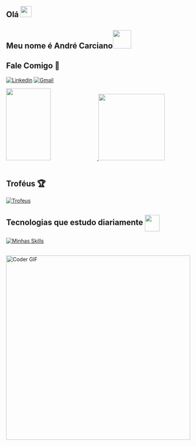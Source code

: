 ## Olá <img src="https://user-images.githubusercontent.com/42378118/110234147-e3259600-7f4e-11eb-95be-0c4047144dea.gif" width="30">
## Meu nome é André Carciano<img src="https://media.giphy.com/media/VgCDAzcKvsR6OM0uWg/giphy.gif" width="50"> 


## Fale Comigo 📱

[![Linkedin](https://img.shields.io/badge/LinkedIn-0077B5?style=for-the-badge&logo=linkedin&logoColor=white)](https://www.linkedin.com/in/andrecarciano/)
[![Gmail](https://img.shields.io/badge/Gmail-D14836?style=for-the-badge&logo=gmail&logoColor=white)](mailto:andrecarciano@gmail.com)

<div>
  <a href="https://github.com/andrecarciano">
  <img width="49%" height="195px" src="https://awesome-github-stats.azurewebsites.net/user-stats/andrecarciano?cardType=level&theme=calm&preferLogin=false&Background=FFFFFF00&Text=14B2EE&Title=55A48C&Border=DDDDDD00&Ring=55A48C" />
  <img height="180em" src="https://github-readme-stats.vercel.app/api/top-langs/?username=andrecarciano&layout=compact&lang_count=16&theme=tokyonight">
  </a>
</div>

<br/>
<div>
  <h2>Troféus 🏆</h2>
  <a href="#">	
    <img  src="https://github-trophies.vercel.app/?username=andrecarciano&theme=gruvbox&no-frame=true&margin-w=50&no-bg=true" alt="Trofeus"/>
  </a>
</div>

<h2>Tecnologias que estudo diariamente
  <img align="center" src="https://media0.giphy.com/media/gcOg6zLJc0hN6YZ2i4/giphy.gif?cid=ecf05e47802sgiy2w5q0ybug4ncwjadownwtcb7fwitn62jz&rid=giphy.gif&ct=s" height="45" width= 40px>
</h2>

  [![Minhas Skills](https://skillicons.dev/icons?i=visualstudio,dotnet,cs,jquery,html,css,js,bootstrap,git,github,postman,regex,sqlite&perline=10)](https://skillicons.dev)

<br/>
  <img src="https://media.giphy.com/media/SWoSkN6DxTszqIKEqv/giphy.gif" alt="Coder GIF" width="500">
